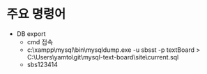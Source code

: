 # 주요 명령어
- DB export
  - cmd 접속
  - c:\xampp\mysql\bin\mysqldump.exe -u sbsst -p textBoard > C:\Users\yamto\git\mysql-text-board\site\current.sql
  - sbs123414